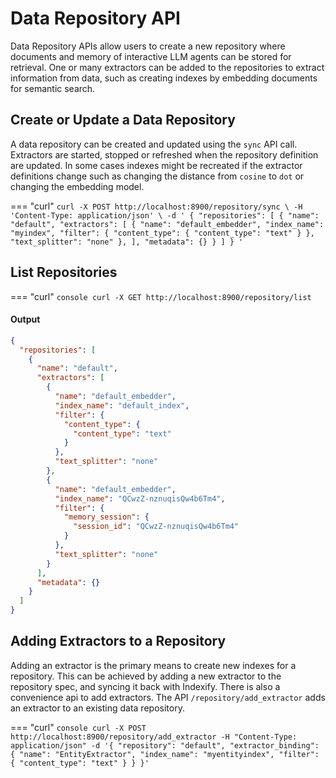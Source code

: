 # Data Repository API

Data Repository APIs allow users to create a new repository where documents and memory of interactive LLM agents can be stored for retrieval. One or many extractors can be added to the repositories to extract information from data, such as creating indexes by embedding documents for semantic search. 


## Create or Update a Data Repository
A data repository can be created and updated using the `sync` API call. Extractors are started, stopped or refreshed when the repository definition are updated. In some cases indexes might be recreated if the extractor definitions change such as changing the distance from `cosine` to `dot` or changing the embedding model.

=== "curl"
    ```
    curl -X POST http://localhost:8900/repository/sync \
    -H 'Content-Type: application/json' \
    -d '
        {
          "repositories": [
            {
              "name": "default",
              "extractors": [
                {
                  "name": "default_embedder",
                  "index_name": "myindex",
                  "filter": {
                    "content_type": {
                      "content_type": "text"
                    }
                  },
                  "text_splitter": "none"
                },
              ],
              "metadata": {}
            }
          ]
        }
    '
    ```

## List Repositories
=== "curl"
    ``` console
    curl -X GET http://localhost:8900/repository/list
    ```

#### Output
``` json
{
  "repositories": [
    {
      "name": "default",
      "extractors": [
        {
          "name": "default_embedder",
          "index_name": "default_index",
          "filter": {
            "content_type": {
              "content_type": "text"
            }
          },
          "text_splitter": "none"
        },
        {
          "name": "default_embedder",
          "index_name": "QCwzZ-nznuqisQw4b6Tm4",
          "filter": {
            "memory_session": {
              "session_id": "QCwzZ-nznuqisQw4b6Tm4"
            }
          },
          "text_splitter": "none"
        }
      ],
      "metadata": {}
    }
  ]
}
```

## Adding Extractors to a Repository
Adding an extractor is the primary means to create new indexes for a repository. This can be achieved by adding a new extractor to the repository spec, and syncing it back with Indexify. There is also a convenience api to add extractors. The API `/repository/add_extractor` adds an extractor to an existing data repository.

=== "curl"
    ``` console
    curl -X POST http://localhost:8900/repository/add_extractor -H "Content-Type: application/json" -d '{
        "repository": "default",
        "extractor_binding": {
                "name": "EntityExtractor",
                "index_name": "myentityindex",
                "filter": {
                     "content_type": "text"
                }
        }
    }'
    ```
